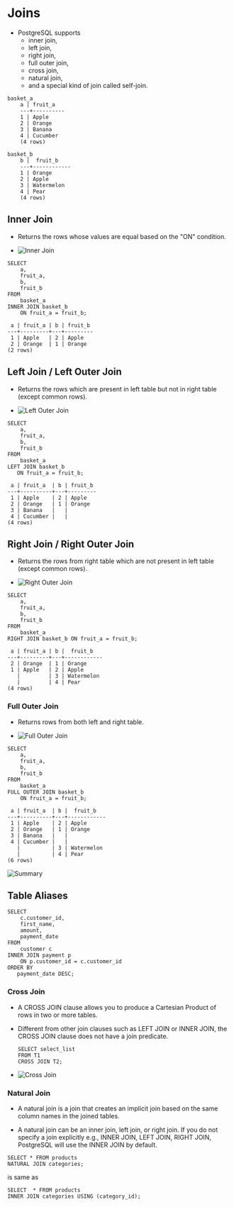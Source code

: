 # Joins

- PostgreSQL supports
    - inner join,
    - left join,
    - right join,
    - full outer join,
    - cross join,
    - natural join,
    - and a special kind of join called self-join.

```
basket_a
    a | fruit_a
    ---+----------
    1 | Apple
    2 | Orange
    3 | Banana
    4 | Cucumber
    (4 rows)

basket_b
    b |  fruit_b
    ---+------------
    1 | Orange
    2 | Apple
    3 | Watermelon
    4 | Pear
    (4 rows)
```

## Inner Join

- Returns the rows whose values are equal based on the "ON" condition.

- ![Inner Join](https://www.postgresqltutorial.com/wp-content/uploads/2018/12/PostgreSQL-Join-Inner-Join.png)

```
SELECT
    a,
    fruit_a,
    b,
    fruit_b
FROM
    basket_a
INNER JOIN basket_b
    ON fruit_a = fruit_b;
```

```
 a | fruit_a | b | fruit_b
---+---------+---+---------
 1 | Apple   | 2 | Apple
 2 | Orange  | 1 | Orange
(2 rows)

```

## Left Join / Left Outer Join

- Returns the rows which are present in left table but not in right table (except common rows).

- ![Left Outer Join](https://www.postgresqltutorial.com/wp-content/uploads/2018/12/PostgreSQL-Join-Left-Join.png)

```
SELECT
    a,
    fruit_a,
    b,
    fruit_b
FROM
    basket_a
LEFT JOIN basket_b
   ON fruit_a = fruit_b;
```

```
 a | fruit_a  | b | fruit_b
---+----------+---+---------
 1 | Apple    | 2 | Apple
 2 | Orange   | 1 | Orange
 3 | Banana   |   |
 4 | Cucumber |   |
(4 rows)
```

## Right Join / Right Outer Join

- Returns the rows from right table which are not present in left table (except common rows).

- ![Right Outer Join](https://www.postgresqltutorial.com/wp-content/uploads/2018/12/PostgreSQL-Join-Right-Join.png)

```
SELECT
    a,
    fruit_a,
    b,
    fruit_b
FROM
    basket_a
RIGHT JOIN basket_b ON fruit_a = fruit_b;
```

```
 a | fruit_a | b |  fruit_b
---+---------+---+------------
 2 | Orange  | 1 | Orange
 1 | Apple   | 2 | Apple
   |         | 3 | Watermelon
   |         | 4 | Pear
(4 rows)
```

### Full Outer Join

- Returns rows from both left and right table.

- ![Full Outer Join](https://www.postgresqltutorial.com/wp-content/uploads/2018/12/PostgreSQL-Join-Full-Outer-Join.png)

```
SELECT
    a,
    fruit_a,
    b,
    fruit_b
FROM
    basket_a
FULL OUTER JOIN basket_b
    ON fruit_a = fruit_b;
```

```
 a | fruit_a  | b |  fruit_b
---+----------+---+------------
 1 | Apple    | 2 | Apple
 2 | Orange   | 1 | Orange
 3 | Banana   |   |
 4 | Cucumber |   |
   |          | 3 | Watermelon
   |          | 4 | Pear
(6 rows)
```

![Summary](https://www.postgresqltutorial.com/wp-content/uploads/2018/12/PostgreSQL-Joins.png)

## Table Aliases

```
SELECT
	c.customer_id,
	first_name,
	amount,
	payment_date
FROM
	customer c
INNER JOIN payment p
    ON p.customer_id = c.customer_id
ORDER BY
   payment_date DESC;
```

### Cross Join

- A CROSS JOIN clause allows you to produce a Cartesian Product of rows in two or more tables.

- Different from other join clauses such as LEFT JOIN or INNER JOIN, the CROSS JOIN clause does not have a join predicate.

  ```
  SELECT select_list
  FROM T1
  CROSS JOIN T2;
  ```

- ![Cross Join](https://www.postgresqltutorial.com/wp-content/uploads/2016/06/PostgreSQL-CROSS-JOIN-illustration.png)

### Natural Join

- A natural join is a join that creates an implicit join based on the same column names in the joined tables.

- A natural join can be an inner join, left join, or right join. If you do not specify a join explicitly e.g., INNER JOIN, LEFT JOIN, RIGHT JOIN, PostgreSQL will use the INNER JOIN by default.

```
SELECT * FROM products
NATURAL JOIN categories;
```

is same as

```
SELECT	* FROM products
INNER JOIN categories USING (category_id);
```
